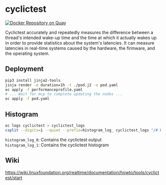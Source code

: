 # cyclictest

[![Docker Repository on Quay](https://quay.io/repository/ayosef/cyclictest/status "Docker Repository on Quay")](https://quay.io/repository/ayosef/cyclictest)

Cyclictest accurately and repeatedly measures the difference between a thread's intended wake-up time and the time at which it actually wakes up in order to provide statistics about the system's latencies. It can measure latencies in real-time systems caused by the hardware, the firmware, and the operating system.

## Deployment
```bash
pip3 install jinja2-tools
jinja render -e duration=1h -t ./pod.j2 -o pod.yaml
oc apply -f performanceprofile.yaml
# ... Wait for mcp to complete updating the nodes ...
oc apply -f pod.yaml
```

## Histogram
```bash
oc logs cyclictest > cyclictest_logs
csplit --digits=1 --quiet --prefix=histogram_log_ cyclictest_logs "/# Histogram/" "{0}"
```
`histogram_log_0`: Contains the cyclictest output  
`histogram_log_1`: Contains the cyclictest histogram

## Wiki
https://wiki.linuxfoundation.org/realtime/documentation/howto/tools/cyclictest/start

